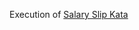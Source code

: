 Execution of [Salary Slip Kata](https://github.com/sandromancuso/salaryslipkata/blob/master/README.md)
